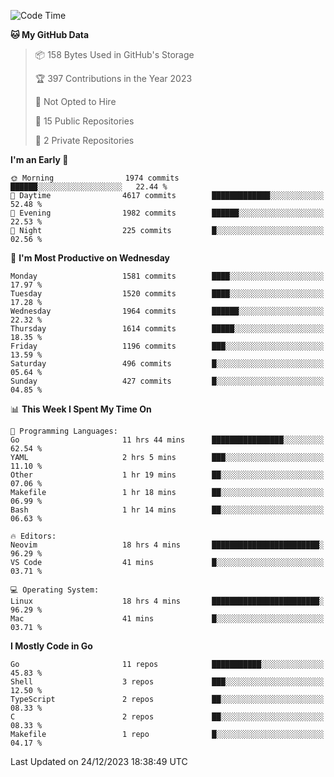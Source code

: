 <!--START_SECTION:waka-->
![Code Time](http://img.shields.io/badge/Code%20Time-297%20hrs%2024%20mins-blue)

**🐱 My GitHub Data** 

> 📦 158 Bytes Used in GitHub's Storage 
 > 
> 🏆 397 Contributions in the Year 2023
 > 
> 🚫 Not Opted to Hire
 > 
> 📜 15 Public Repositories 
 > 
> 🔑 2 Private Repositories 
 > 
**I'm an Early 🐤** 

```text
🌞 Morning                1974 commits        ██████░░░░░░░░░░░░░░░░░░░   22.44 % 
🌆 Daytime                4617 commits        █████████████░░░░░░░░░░░░   52.48 % 
🌃 Evening                1982 commits        ██████░░░░░░░░░░░░░░░░░░░   22.53 % 
🌙 Night                  225 commits         █░░░░░░░░░░░░░░░░░░░░░░░░   02.56 % 
```
📅 **I'm Most Productive on Wednesday** 

```text
Monday                   1581 commits        ████░░░░░░░░░░░░░░░░░░░░░   17.97 % 
Tuesday                  1520 commits        ████░░░░░░░░░░░░░░░░░░░░░   17.28 % 
Wednesday                1964 commits        ██████░░░░░░░░░░░░░░░░░░░   22.32 % 
Thursday                 1614 commits        █████░░░░░░░░░░░░░░░░░░░░   18.35 % 
Friday                   1196 commits        ███░░░░░░░░░░░░░░░░░░░░░░   13.59 % 
Saturday                 496 commits         █░░░░░░░░░░░░░░░░░░░░░░░░   05.64 % 
Sunday                   427 commits         █░░░░░░░░░░░░░░░░░░░░░░░░   04.85 % 
```


📊 **This Week I Spent My Time On** 

```text
💬 Programming Languages: 
Go                       11 hrs 44 mins      ████████████████░░░░░░░░░   62.54 % 
YAML                     2 hrs 5 mins        ███░░░░░░░░░░░░░░░░░░░░░░   11.10 % 
Other                    1 hr 19 mins        ██░░░░░░░░░░░░░░░░░░░░░░░   07.06 % 
Makefile                 1 hr 18 mins        ██░░░░░░░░░░░░░░░░░░░░░░░   06.99 % 
Bash                     1 hr 14 mins        ██░░░░░░░░░░░░░░░░░░░░░░░   06.63 % 

🔥 Editors: 
Neovim                   18 hrs 4 mins       ████████████████████████░   96.29 % 
VS Code                  41 mins             █░░░░░░░░░░░░░░░░░░░░░░░░   03.71 % 

💻 Operating System: 
Linux                    18 hrs 4 mins       ████████████████████████░   96.29 % 
Mac                      41 mins             █░░░░░░░░░░░░░░░░░░░░░░░░   03.71 % 
```

**I Mostly Code in Go** 

```text
Go                       11 repos            ███████████░░░░░░░░░░░░░░   45.83 % 
Shell                    3 repos             ███░░░░░░░░░░░░░░░░░░░░░░   12.50 % 
TypeScript               2 repos             ██░░░░░░░░░░░░░░░░░░░░░░░   08.33 % 
C                        2 repos             ██░░░░░░░░░░░░░░░░░░░░░░░   08.33 % 
Makefile                 1 repo              █░░░░░░░░░░░░░░░░░░░░░░░░   04.17 % 
```




 Last Updated on 24/12/2023 18:38:49 UTC
<!--END_SECTION:waka-->
